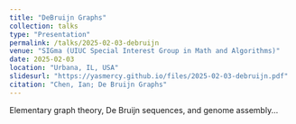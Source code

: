 ```yaml
---
title: "DeBruijn Graphs"
collection: talks
type: "Presentation"
permalink: /talks/2025-02-03-debruijn
venue: "SIGma (UIUC Special Interest Group in Math and Algorithms)"
date: 2025-02-03
location: "Urbana, IL, USA"
slidesurl: "https://yasmercy.github.io/files/2025-02-03-debruijn.pdf"
citation: "Chen, Ian; De Bruijn Graphs"
---
```


Elementary graph theory, De Bruijn sequences, and genome assembly...
